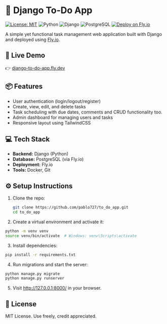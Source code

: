 # 📝 Django To-Do App

[![License: MIT](https://img.shields.io/badge/License-MIT-yellow.svg)](https://opensource.org/licenses/MIT)
![Python](https://img.shields.io/badge/Python-3.11-blue)
![Django](https://img.shields.io/badge/Django-4.x-green)
![PostgreSQL](https://img.shields.io/badge/PostgreSQL-Fly.io-blueviolet)
[![Deploy on Fly.io](https://img.shields.io/badge/Deployed-Fly.io-orange)](https://django-to-do-app.fly.dev)

A simple yet functional task management web application built with Django and deployed using [Fly.io](https://fly.io).

## 🚀 Live Demo

👉 [django-to-do-app.fly.dev](https://django-to-do-app.fly.dev)

## 📦 Features

- User authentication (login/logout/register)
- Create, view, edit, and delete tasks
- Task scheduling with due dates, comments and CRUD functionality too.
- Admin dashboard for managing users and tasks
- Responsive layout using TailwindCSS

## 💻 Tech Stack
- **Backend:** Django (Python)
- **Database:** PostgreSQL (via Fly.io)
- **Deployment:** Fly.io
- **Tools:** Docker, Git


## ⚙️ Setup Instructions

1. Clone the repo:
   ```bash
   git clone https://github.com/pablo727/to_do_app.git
   cd to_do_app

2. Create a virtual environment and activate it:
  ```bash
  python -m venv venv
  source venv/bin/activate  # Windows: venv\Scripts\activate
  ```
3. Install dependencies:
  ```bash
  pip install -r requirements.txt
  ```
4. Run migrations and start the server:
  ```bash
  python manage.py migrate
  python manage.py runserver
  ```
5. Visit http://127.0.0.1:8000/ in your browser.

## 📄 License
MIT License. Use freely, credit appreciated.
